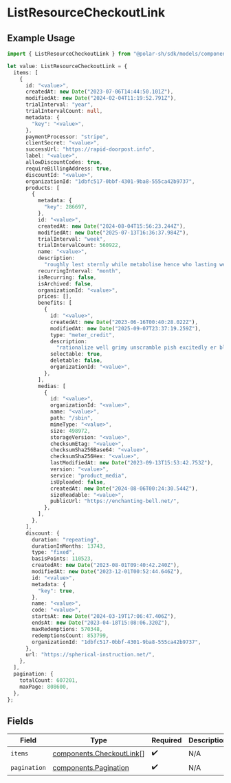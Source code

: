 # ListResourceCheckoutLink

## Example Usage

```typescript
import { ListResourceCheckoutLink } from "@polar-sh/sdk/models/components/listresourcecheckoutlink.js";

let value: ListResourceCheckoutLink = {
  items: [
    {
      id: "<value>",
      createdAt: new Date("2023-07-06T14:44:50.101Z"),
      modifiedAt: new Date("2024-02-04T11:19:52.791Z"),
      trialInterval: "year",
      trialIntervalCount: null,
      metadata: {
        "key": "<value>",
      },
      paymentProcessor: "stripe",
      clientSecret: "<value>",
      successUrl: "https://rapid-doorpost.info",
      label: "<value>",
      allowDiscountCodes: true,
      requireBillingAddress: true,
      discountId: "<value>",
      organizationId: "1dbfc517-0bbf-4301-9ba8-555ca42b9737",
      products: [
        {
          metadata: {
            "key": 286697,
          },
          id: "<value>",
          createdAt: new Date("2024-08-04T15:56:23.244Z"),
          modifiedAt: new Date("2025-07-13T16:36:37.984Z"),
          trialInterval: "week",
          trialIntervalCount: 560922,
          name: "<value>",
          description:
            "roughly lest sternly while metabolise hence who lasting wee spherical",
          recurringInterval: "month",
          isRecurring: false,
          isArchived: false,
          organizationId: "<value>",
          prices: [],
          benefits: [
            {
              id: "<value>",
              createdAt: new Date("2023-06-16T00:40:28.022Z"),
              modifiedAt: new Date("2025-09-07T23:37:19.259Z"),
              type: "meter_credit",
              description:
                "rationalize well grimy unscramble pish excitedly er bleakly",
              selectable: true,
              deletable: false,
              organizationId: "<value>",
            },
          ],
          medias: [
            {
              id: "<value>",
              organizationId: "<value>",
              name: "<value>",
              path: "/sbin",
              mimeType: "<value>",
              size: 498972,
              storageVersion: "<value>",
              checksumEtag: "<value>",
              checksumSha256Base64: "<value>",
              checksumSha256Hex: "<value>",
              lastModifiedAt: new Date("2023-09-13T15:53:42.753Z"),
              version: "<value>",
              service: "product_media",
              isUploaded: false,
              createdAt: new Date("2024-08-06T00:24:30.544Z"),
              sizeReadable: "<value>",
              publicUrl: "https://enchanting-bell.net/",
            },
          ],
        },
      ],
      discount: {
        duration: "repeating",
        durationInMonths: 13743,
        type: "fixed",
        basisPoints: 110523,
        createdAt: new Date("2023-08-01T09:40:42.240Z"),
        modifiedAt: new Date("2023-12-01T00:52:44.646Z"),
        id: "<value>",
        metadata: {
          "key": true,
        },
        name: "<value>",
        code: "<value>",
        startsAt: new Date("2024-03-19T17:06:47.406Z"),
        endsAt: new Date("2023-04-18T15:08:06.320Z"),
        maxRedemptions: 570348,
        redemptionsCount: 853799,
        organizationId: "1dbfc517-0bbf-4301-9ba8-555ca42b9737",
      },
      url: "https://spherical-instruction.net/",
    },
  ],
  pagination: {
    totalCount: 607201,
    maxPage: 808600,
  },
};
```

## Fields

| Field                                                                | Type                                                                 | Required                                                             | Description                                                          |
| -------------------------------------------------------------------- | -------------------------------------------------------------------- | -------------------------------------------------------------------- | -------------------------------------------------------------------- |
| `items`                                                              | [components.CheckoutLink](../../models/components/checkoutlink.md)[] | :heavy_check_mark:                                                   | N/A                                                                  |
| `pagination`                                                         | [components.Pagination](../../models/components/pagination.md)       | :heavy_check_mark:                                                   | N/A                                                                  |